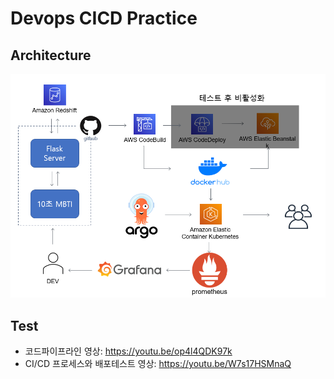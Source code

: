 # Devops CICD Practice


## Architecture
![Architecture](images/architecture.PNG)


## Test
* 코드파이프라인 영상: <https://youtu.be/op4l4QDK97k>
* CI/CD 프로세스와 배포테스트 영상: <https://youtu.be/W7s17HSMnaQ>
